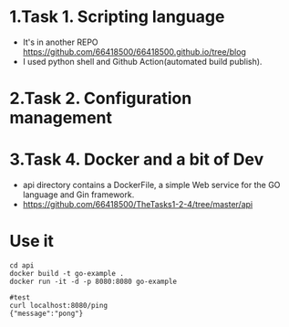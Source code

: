 # 1.Task 1. Scripting language
* It's in another REPO https://github.com/66418500/66418500.github.io/tree/blog
* I used python shell and Github Action(automated build publish).
# 2.Task 2. Configuration management
# 3.Task 4. Docker and a bit of Dev
* api directory contains a DockerFile, a simple Web service for the GO language and Gin framework.
* https://github.com/66418500/TheTasks1-2-4/tree/master/api
# Use it
```
cd api
docker build -t go-example .
docker run -it -d -p 8080:8080 go-example

#test
curl localhost:8080/ping
{"message":"pong"}
```
